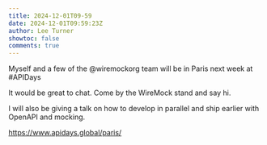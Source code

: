 ```yaml
---
title: 2024-12-01T09-59
date: 2024-12-01T09:59:23Z
author: Lee Turner
showtoc: false
comments: true
---
```


Myself and a few of the @wiremockorg  team will be in Paris next week at #APIDays

It would be great to chat. Come by the WireMock stand and say hi.

I will also be giving a talk on how to develop in parallel and ship earlier with OpenAPI and mocking.

https://www.apidays.global/paris/

